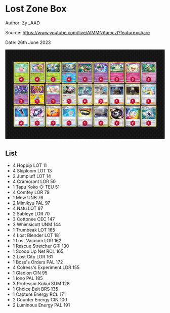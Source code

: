 # Lost Zone Box

Author: Zy _AAD

Source: <https://www.youtube.com/live/AIMMNAamczI?feature=share>

Date: 26th June 2023

![decklist](../../images/PAL/Lost%20Zone%20Box/2-%20Lost%20Zone%20Box.png)

## List

* 4 Hoppip LOT 11
* 4 Skiploom LOT 13
* 2 Jumpluff LOT 14
* 4 Cramorant LOR 50
* 1 Tapu Koko ◇ TEU 51
* 4 Comfey LOR 79
* 1 Mew UNB 76
* 2 Mimikyu PAL 97
* 4 Natu LOT 87
* 2 Sableye LOR 70
* 3 Cottonee CEC 147
* 3 Whimsicott UNM 144
* 1 Trumbeak LOT 165
* 4 Lost Blender LOT 181
* 1 Lost Vacuum LOR 162
* 1 Rescue Stretcher GRI 130
* 1 Scoop Up Net RCL 165
* 2 Lost City LOR 161
* 1 Boss's Orders PAL 172
* 4 Colress's Experiment LOR 155
* 1 Gladion CIN 95
* 1 Iono PAL 185
* 3 Professor Kukui SUM 128
* 1 Choice Belt BRS 135
* 1 Capture Energy RCL 171
* 2 Counter Energy CIN 100
* 2 Luminous Energy PAL 191
